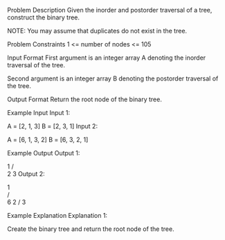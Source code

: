 

Problem Description
Given the inorder and postorder traversal of a tree, construct the binary tree.

NOTE: You may assume that duplicates do not exist in the tree.



Problem Constraints
1 <= number of nodes <= 105



Input Format
First argument is an integer array A denoting the inorder traversal of the tree.

Second argument is an integer array B denoting the postorder traversal of the tree.



Output Format
Return the root node of the binary tree.



Example Input
Input 1:

 A = [2, 1, 3]
 B = [2, 3, 1]
Input 2:

 A = [6, 1, 3, 2]
 B = [6, 3, 2, 1]


Example Output
Output 1:

   1
  / \
 2   3
Output 2:

   1  
  / \
 6   2
    /
   3


Example Explanation
Explanation 1:

 Create the binary tree and return the root node of the tree.